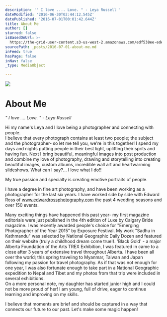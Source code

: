 ```yaml
---
description: '" I love .... Love. " - Leya Russell '
dateModified: '2016-06-30T02:44:12.545Z'
datePublished: '2016-07-01T00:01:42.644Z'
title: About Me
author: []
starred: false
isBasedOnUrl: >-
  https://the-grid-user-content.s3-us-west-2.amazonaws.com/edf538ee-ede1-4501-8024-e6cb5de48e78.jpg
sourcePath: _posts/2016-07-01-about-me.md
inFeed: true
hasPage: false
inNav: false
_type: MediaObject

---
```

![](https://the-grid-user-content.s3-us-west-2.amazonaws.com/edf538ee-ede1-4501-8024-e6cb5de48e78.jpg)

# About Me

_" I love .... Love. " - Leya Russell_

Hi my name's Leya and I love being a photographer and connecting with people.  
I believe that every photograph contains at least two people; the subject and the photographer- so let me tell you, we're in this together! I spend my days and nights putting people in their best light, uplifting their sprits and having fun. Next I bring beautiful, meaningful images into post production and combine my love of photography, drawing and storytelling into creating beautiful images, custom albums, incredible wall art and heartwarming slideshows. What can I say?... I love what I do!!

My true passion and specialty is creating emotive portraits of people.

I have a degree in fine art photography, and have been working as a photographer for the last six years. I have worked side by side with Edward Ross of www.edwardrossphotography.com the past 4 wedding seasons and over 150 events. 

Many exciting things have happened this past year- my first magazine editorials were just published in the 4th edition of Luxe by Calgary Bride magazine. I was recently awarded people's choice for "Emerging Photographer of the Year 2015" by Exposure Festival. My work "Sadhu in Kathmandu" was selected by National Geographic Daily Dozen and featured on their website (truly a childhood dream come true!). 'Black Gold' - a major Alberta Foundation of the Arts TREX Exhibition, I was featured in came to a close after 3 years of extensive travel throughout Alberta. I have been all over the world; this spring traveling to Myanmar, Taiwan and Japan following my passion for travel photography. As if that was not enough for one year, I was also fortunate enough to take part in a National Geographic expedition to Nepal and Tibet and my photos from that trip were included in several exhibitions.  
On a more personal note, my daughter has started junior high and I could not be more proud of her! I am young, full of drive, eager to continue learning and improving on my skills. 

I believe that moments are brief and should be captured in a way that connects our future to our past. Let's make some magic happen!